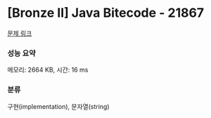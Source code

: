# [Bronze II] Java Bitecode - 21867 

[문제 링크](https://www.acmicpc.net/problem/21867) 

### 성능 요약

메모리: 2664 KB, 시간: 16 ms

### 분류

구현(implementation), 문자열(string)

